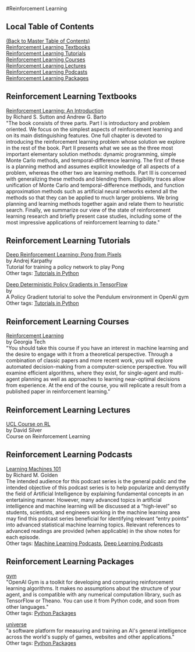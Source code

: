 #Reinforcement Learning  
## Local Table of Contents  
[(Back to Master Table of Contents)](../)  
[Reinforcement Learning Textbooks](#ReinforcementLearningTextbooks)  
[Reinforcement Learning Tutorials](#ReinforcementLearningTutorials)  
[Reinforcement Learning Courses](#ReinforcementLearningCourses)  
[Reinforcement Learning Lectures](#ReinforcementLearningLectures)  
[Reinforcement Learning Podcasts](#ReinforcementLearningPodcasts)  
[Reinforcement Learning Packages](#ReinforcementLearningPackages)  
## <a name="ReinforcementLearningTextbooks"></a>Reinforcement Learning Textbooks  

[Reinforcement Learning: An Introduction ](http://webdocs.cs.ualberta.ca/~sutton/book/ebook/the-book.html)  
by Richard S. Sutton and Andrew G. Barto  
"The book consists of three parts. Part I is introductory and problem oriented. We focus on the simplest aspects of reinforcement learning and on its main distinguishing features. One full chapter is devoted to introducing the reinforcement learning problem whose solution we explore in the rest of the book. Part II presents what we see as the three most important elementary solution methods: dynamic programming, simple Monte Carlo methods, and temporal-difference learning. The first of these is a planning method and assumes explicit knowledge of all aspects of a problem, whereas the other two are learning methods. Part III is concerned with generalizing these methods and blending them. Eligibility traces allow unification of Monte Carlo and temporal-difference methods, and function approximation methods such as artificial neural networks extend all the methods so that they can be applied to much larger problems. We bring planning and learning methods together again and relate them to heuristic search. Finally, we summarize our view of the state of reinforcement learning research and briefly present case studies, including some of the most impressive applications of reinforcement learning to date."  
  
## <a name="ReinforcementLearningTutorials"></a>Reinforcement Learning Tutorials  

[Deep Reinforcement Learning: Pong from Pixels](http://karpathy.github.io/2016/05/31/rl/)  
by Andrej Karpathy  
Tutorial for training a policy network to play Pong  
Other tags: [Tutorials in Python](../02_programming#TutorialsinPython)   
  
[Deep Deterministic Policy Gradients in TensorFlow](http://pemami4911.github.io/blog/2016/08/21/ddpg-rl.html)  
by   
A Policy Gradient tutorial to solve the Pendulum environment in OpenAI gym  
Other tags: [Tutorials in Python](../02_programming#TutorialsinPython)   
  
## <a name="ReinforcementLearningCourses"></a>Reinforcement Learning Courses  

[Reinforcement Learning](https://www.udacity.com/course/reinforcement-learning--ud600)  
by Georgia Tech  
"You should take this course if you have an interest in machine learning and the desire to engage with it from a theoretical perspective. Through a combination of classic papers and more recent work, you will explore automated decision-making from a computer-science perspective. You will examine efficient algorithms, where they exist, for single-agent and multi-agent planning as well as approaches to learning near-optimal decisions from experience. At the end of the course, you will replicate a result from a published paper in reinforcement learning."  
  
## <a name="ReinforcementLearningLectures"></a>Reinforcement Learning Lectures  

[UCL Course on RL](http://www0.cs.ucl.ac.uk/staff/d.silver/web/Teaching.html)  
by David Silver  
Course on Reinforcement Learning  
  
## <a name="ReinforcementLearningPodcasts"></a>Reinforcement Learning Podcasts  

[Learning Machines 101](http://www.learningmachines101.com/)  
by Richard M. Golden  
The intended audience for this podcast series is the general public and the intended objective of this podcast series is to help popularize and demystify the field of Artificial Intelligence by explaining fundamental concepts in an entertaining manner. However, many advanced topics in artificial intelligence and machine learning will be discussed at a “high-level” so students, scientists, and engineers working in the machine learning area may find this podcast series beneficial for identifying relevant “entry points” into advanced statistical machine learning topics. Relevant references to advanced readings are provided (when applicable) in the show notes for each episode.  
Other tags: [Machine Learning Podcasts](../04_machine_learning#MachineLearningPodcasts), [Deep Learning Podcasts](../05_deep_learning#DeepLearningPodcasts)   
  
## <a name="ReinforcementLearningPackages"></a>Reinforcement Learning Packages  

[gym](https://gym.openai.com/docs)  
"OpenAI Gym is a toolkit for developing and comparing reinforcement learning algorithms. It makes no assumptions about the structure of your agent, and is compatible with any numerical computation library, such as TensorFlow or Theano. You can use it from Python code, and soon from other languages."  
Other tags: [Python Packages](../02_programming#PythonPackages)   
  
[universe](https://github.com/openai/universe)  
"a software platform for measuring and training an AI's general intelligence across the world's supply of games, websites and other applications."  
Other tags: [Python Packages](../02_programming#PythonPackages)   
  
